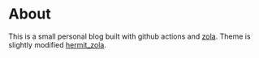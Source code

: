 # About
This is a small personal blog built with github actions and [zola](https://www.getzola.org/). Theme is slightly modified [hermit_zola](https://github.com/VersBinarii/hermit_zola).